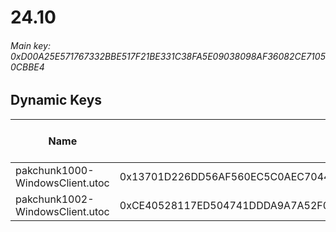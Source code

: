 # 24.10

###### *Main key: 0xD00A25E571767332BBE517F21BE331C38FA5E09038098AF36082CE71050CBBE4*

## Dynamic Keys

| Name                            | Key                                                                | High Res Textures |
|---------------------------------|--------------------------------------------------------------------|-------------------|
| pakchunk1000-WindowsClient.utoc | 0x13701D226DD56AF560EC5C0AEC704416BE9EDEC139D8850BEAB6631859BD402A | ❌                 |
| pakchunk1002-WindowsClient.utoc | 0xCE40528117ED504741DDDA9A7A52F0685231C95BF70300DB75CC1CE61B20FBE9 | ❌                 |
